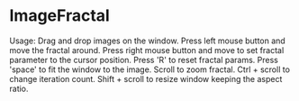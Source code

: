 # ImageFractal

Usage:
Drag and drop images on the window.
Press left mouse button and move the fractal around.
Press right mouse button and move to set fractal parameter to the cursor position.
Press 'R' to reset fractal params.
Press 'space' to fit the window to the image.
Scroll to zoom fractal.
Ctrl + scroll to change iteration count.
Shift + scroll to resize window keeping the aspect ratio.

